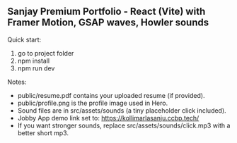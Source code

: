Sanjay Premium Portfolio - React (Vite) with Framer Motion, GSAP waves, Howler sounds
----------------------------------------------------------------------------------

Quick start:
1. go to project folder
2. npm install
3. npm run dev

Notes:
- public/resume.pdf contains your uploaded resume (if provided).
- public/profile.png is the profile image used in Hero.
- Sound files are in src/assets/sounds (a tiny placeholder click included).
- Jobby App demo link set to: https://kollimarlasanju.ccbp.tech/
- If you want stronger sounds, replace src/assets/sounds/click.mp3 with a better short mp3.
